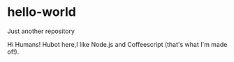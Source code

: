 # hello-world
Just another repository

Hi Humans!
Hubot here,I like Node.js and Coffeescript (that's what I'm made of!).
